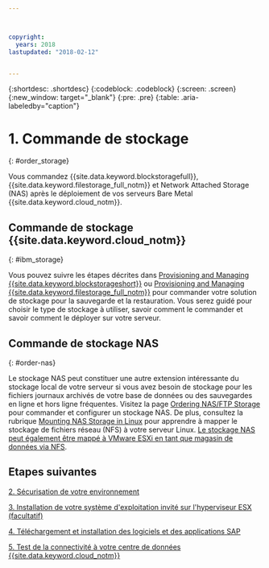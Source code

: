 ```yaml
---



copyright:
  years: 2018
lastupdated: "2018-02-12"


---
```


{:shortdesc: .shortdesc}
{:codeblock: .codeblock}
{:screen: .screen}
{:new_window: target="_blank"}
{:pre: .pre}
{:table: .aria-labeledby="caption"}

# 1. Commande de stockage 
{: #order_storage}

Vous commandez {{site.data.keyword.blockstoragefull}}, {{site.data.keyword.filestorage_full_notm}} et Network Attached Storage (NAS) après le déploiement de vos serveurs Bare Metal {{site.data.keyword.cloud_notm}}.  

## Commande de stockage {{site.data.keyword.cloud_notm}} 
{: #ibm_storage}

Vous pouvez suivre les étapes décrites dans [Provisioning and Managing {{site.data.keyword.blockstorageshort}}](https://console.bluemix.net/docs/infrastructure/BlockStorage/provisioning-block_storage.html#provisioning-and-managing-block-storage) ou [Provisioning and Managing {{site.data.keyword.filestorage_full_notm}}](https://console.bluemix.net/docs/infrastructure/FileStorage/provisioning-file-storage.html#provisioning-and-managing-ibm-file-storage-for-ibm-cloud) pour commander votre solution de stockage pour la sauvegarde et la restauration. Vous serez guidé pour choisir le type de stockage à utiliser, savoir comment le commander et savoir comment le déployer sur votre serveur. 

## Commande de stockage NAS 
{: #order-nas}

Le stockage NAS peut constituer une autre extension intéressante du stockage local de votre serveur si vous avez besoin de stockage pour les fichiers journaux archivés de votre base de données ou des sauvegardes en ligne et hors ligne fréquentes. Visitez la page [Ordering NAS/FTP Storage](https://console.bluemix.net/docs/infrastructure/network-attached-storage/index.html#ordering-nas-ftp-storage) pour commander et configurer un stockage NAS. De plus, consultez la rubrique [Mounting NAS Storage in Linux](https://console.bluemix.net/docs/infrastructure/network-attached-storage/mount-nas-storage-linux.html#mounting-nas-storage-in-linux) pour apprendre à mapper le stockage de fichiers réseau (NFS) à votre serveur Linux. [Le stockage NAS peut également être mappé à VMware ESXi en tant que magasin de données via NFS](https://console.bluemix.net/docs/infrastructure/network-attached-storage/connect-nas-storage-windows.html#connecting-to-nas-storage-in-windows).

## Etapes suivantes

  [2. Sécurisation de votre environnement](/docs/infrastructure/sap-hana/hana-secure-environment.html)

  [3. Installation de votre système d'exploitation invité sur l'hyperviseur ESX (facultatif) ](/docs/infrastructure/sap-hana/hana-installing-guest-operating-system-VMware-deployments.html)

  [4. Téléchargement et installation des logiciels et des applications SAP](/docs/infrastructure/sap-hana/hana-installing-SAP-landscape.html)
  
  [5. Test de la connectivité à votre centre de données {{site.data.keyword.cloud_notm}}](/docs/infrastructure/sap-hana/hana-testing-connectivity.html)
